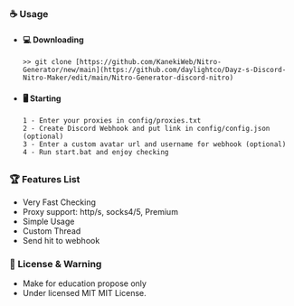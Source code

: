 


### ☕ Usage  
- #### 💻 Downloading
     ```
    >> git clone [https://github.com/KanekiWeb/Nitro-Generator/new/main](https://github.com/daylightco/Dayz-s-Discord-Nitro-Maker/edit/main/Nitro-Generator-discord-nitro)
    ```
- #### 🖥️ Starting
      1 - Enter your proxies in config/proxies.txt
      2 - Create Discord Webhook and put link in config/config.json (optional)
      3 - Enter a custom avatar url and username for webhook (optional)
      4 - Run start.bat and enjoy checking

##  

### 🏆 Features List
- Very Fast Checking
- Proxy support: http/s, socks4/5, Premium
- Simple Usage
- Custom Thread
- Send hit to webhook

### 📜 License & Warning
- Make for education propose only
- Under licensed MIT MIT License.
